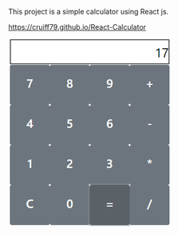 This project is a simple calculator using React js.

https://cruiff79.github.io/React-Calculator

<img src="calculator.png" />